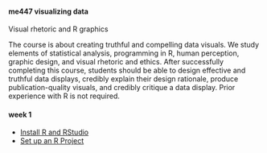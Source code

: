 #### me447 visualizing data

Visual rhetoric and R graphics

The course is about creating truthful and compelling data visuals. We study elements of statistical analysis, programming in R, human perception, graphic design, and visual rhetoric and ethics. After successfully completing this course, students should be able to design effective and truthful data displays, credibly explain their design rationale, produce publication-quality visuals, and credibly critique a data display. Prior experience with R is not required.

#### week 1

-   [Install R and RStudio](week-01/install_R.md)
-   [Set up an R Project](week-01/setup_R_project.md)
